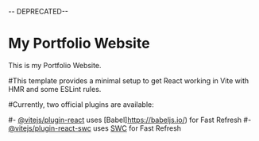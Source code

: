 -- DEPRECATED--

# My Portfolio Website

This is my Portfolio Website.

#This template provides a minimal setup to get React working in Vite with HMR and some ESLint rules.

#Currently, two official plugins are available:

#- [@vitejs/plugin-react](https://github.com/vitejs/vite-plugin-react/blob/main/packages/plugin-react/README.md) uses [Babel]https://babeljs.io/) for Fast Refresh
#- [@vitejs/plugin-react-swc](https://github.com/vitejs/vite-plugin-react-swc) uses [SWC](https://swc.rs/) for Fast Refresh
